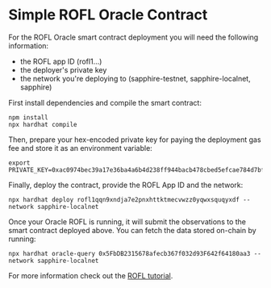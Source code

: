 # Simple ROFL Oracle Contract

For the ROFL Oracle smart contract deployment you will need the following
information:

- the ROFL app ID (rofl1...)
- the deployer's private key
- the network you're deploying to (sapphire-testnet, sapphire-localnet,
  sapphire)

First install dependencies and compile the smart contract:

```shell
npm install
npx hardhat compile
```

Then, prepare your hex-encoded private key for paying the deployment gas fee
and store it as an environment variable:

```shell
export PRIVATE_KEY=0xac0974bec39a17e36ba4a6b4d238ff944bacb478cbed5efcae784d7bf4f2ff80
```

Finally, deploy the contract, provide the ROFL App ID and the network:

```shell
npx hardhat deploy rofl1qqn9xndja7e2pnxhttktmecvwzz0yqwxsquqyxdf --network sapphire-localnet
```

Once your Oracle ROFL is running, it will submit the observations to the smart
contract deployed above. You can fetch the data stored on-chain by running:

```shell
npx hardhat oracle-query 0x5FbDB2315678afecb367f032d93F642f64180aa3 --network sapphire-localnet
```

For more information check out the [ROFL tutorial].

[ROFL tutorial]: https://github.com/oasisprotocol/oasis-sdk/blob/main/docs/rofl/app.md

